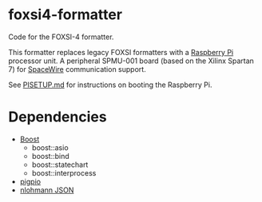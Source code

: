 # foxsi4-formatter
Code for the FOXSI-4 formatter.

This formatter replaces legacy FOXSI formatters with a [Raspberry Pi](https://www.raspberrypi.org) processor unit. A peripheral SPMU-001 board (based on the Xilinx Spartan 7) for [SpaceWire](https://www.star-dundee.com/wp-content/star_uploads/general/SpaceWire-Users-Guide.pdf) communication support.

See [PISETUP.md](PISETUP.md) for instructions on booting the Raspberry Pi.

# Dependencies
- [Boost](https://www.boost.org/)
    - boost::asio
    - boost::bind
    - boost::statechart
    - boost::interprocess
- [pigpio](https://abyz.me.uk/rpi/pigpio/download.html)
- [nlohmann JSON](https://github.com/nlohmann/json)

